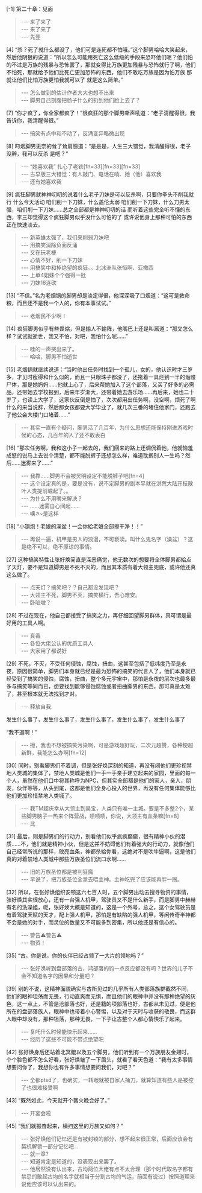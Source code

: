
[-1] 第二十章：见面
>--- 来了来了<br>
>--- 来了来了<br>
>--- 先登<br>

[4] “杀？死了就什么都没了，他们可是连死都不怕哦。”这个脚男哈哈大笑起来，然后他阴狠的说道：“所以怎么可能用死亡这么低级的手段来恐吓他们呢？他们怕的不过是万族的残暴与恐怖罢了，那就变得比万族更加残暴与恐怖就行了啊，他们不怕死，那就给予他们比死亡更加恐怖的东西，他们不敢吃万族是因为怕万族 那就让他们比怕万族更怕我就可以了 就是这么简单。”
>--- 怎么做到的估计作者大大也想不出来<br>
>--- 脚男自己剖腹把肠子什么的扔到他们脸上去了？<br>

[7] “你才疯了，你全家都疯了！”很疯狂的那个脚男嘶声吼道：“老子清醒得很，我告诉你，我清醒得很。”
>--- 搞笑有点中和不动了，反涌变异略微出现<br>

[8] 叼烟脚男无奈的耸了耸肩膀道：“是是是，人生三大错觉，我清醒得很，老子没醉，我可以反杀 是吧？”
>--- “她喜欢我” 扎心了老铁[fn=33][fn=33][fn=33]<br>
>--- 古早版三大错觉：有人敲门、电话在响、她（他）喜欢我<br>
>--- 还有她喜欢我<br>

[9] 疯狂脚男就神神叨叨的说着什么老子刀妹是可以反杀啊，只要你拳头不削我就行 什么今天活动 咱们削一下刀妹，什么盖伦太弱 咱们削一下刀妹，什么刀男太强，咱们削一下刀妹……总之全部都是神神叨叨的话 而听着这些完全听不懂的东西，李三却觉得这个疯狂脚男似乎没什么可怕的了 或许说他身上那种可怕的东西正在快速淡去。
>--- 新英雄太强了，我们来削弱刀妹吧<br>
>--- 用搞笑消除负面反涌<br>
>--- 又在玩老梗<br>
>--- 心情不好，削一下刀妹<br>
>--- 用搞笑中和掉绝望的疯狂。。北冰洲队张恒啊、亚撒西<br>
>--- 上单4姐妹个个强得一批<br>
>--- 刀妹18连砍<br>

[13] “不信。”名为老烟锅的脚男却是淡定得很，他深深吸了口烟道：“这可是救命粮，而且还不是我一个人的，你有本事试试。”
>--- 老烟民不少啊！<br>

[14] 疯狂脚男似乎有些畏缩，但是输人不输阵，他嘴巴上还是叫嚣道：“那又怎么样？试试就逝世，我又不怕，对吧，我怕什么呢……”
>--- 哇的一声哭出来了。<br>
>--- 哈哈，脚男不怕逝世<br>

[15] 老烟锅就继续说道：“当时他出任务时找到一个孤儿，女的，他认识时才三岁多，才见时瘦得和什么似的，而且一只眼珠子都没了，还拖着一具烂到一半的骷髅尸体，那是她妈妈……他就上心了，后来帮她加入了这个部落，又买了好多的必需品，还带她去学校报到，后来年岁渐大，还带着她去游乐场……再后来，她也二十岁了，也读上大学了，这家伙反倒是怕了，次次都用出任务啊，没空啊，烦死了啊什么的来当说辞，然后那女孩都要大学毕业了，就几次三番的堵住他家门，还跑去了他公会大楼门口堵着……”
>--- 其实一直有个疑问，脚男活了几百年，为什么思想还能保持刚进游戏时候的心态，几百年的人了还不敢表白<br>

[16] “那次任务啊，我和这小子一起去的，我们回来的路上还调侃着他，他就恼羞成怒的说马上去说个清楚，都不能脱裤子还想怎么样，难道耽搁别人一生吗？然后……迷雾来了……”
>--- 我靠……脚男不会被吴明设定不能脱裤子吧[fn=4]<br>
>--- 这个设定真的是，要是没有，说不定脚男的副本早就在洪荒大陆开枝散叶人类提前崛起了。。<br>
>--- 为什么不用嘴来解决？<br>
>--- ……迷雾自心间起……<br>
>--- 噢↗~是这样<br>

[18] “小钢炮！老娘的澡盆！一会你給老娘全部擦干净！！”
>--- 再说一遍，机甲是男人的浪漫，不可亵渎。叫什么鬼名字（澡盆）？这是绝不可以，绝不原谅的事情。<br>

[27] 这种搞笑特性让张好焕简直是深恶痛觉，他无数次的想要将全体脚男都給点了天灯，要不是知道脚男是不死不灭的，而且其本质有着大领主兜底，或许他还真这么做了。
>--- 点天灯？搞笑吧？？自己都没发现吧？<br>
>--- 大领主不死，脚男不灭，搞笑横行，吾心难安。<br>
>--- 卧呲嗷？<br>

[28] 不过在现在，他自己都接受了搞笑之力，再仔细回望脚男群体，真可谓是最好用的工具人啊。
>--- 真香<br>
>--- 各位大佬公认的优质工具人<br>
>--- 大家用了都说好<br>

[29] 不死，不灭，不受任何侵蚀，腐蚀，扭曲，这甚至包括了低纬度乃至是永夜，原因很简单，脚男们本身就已经是最为恐怖的搞笑的代言人了，他们本身就已经受到了搞笑的侵蚀，腐蚀，扭曲，整个多元宇宙中，那怕是永夜的层次也最多最多与搞笑等同而已，想要找到能够侵蚀腐蚀或者扭曲脚男的东西，那可真是太难了，甚至根本就无法找到才对。
>--- 释放自我.

发生什么事了，发生什么事了，发生什么事了，发生什么事了，发生什么事了

“我不道啊！”<br>
>--- 擦，我也不想被搞笑污染啊，可是游戏超好玩，二次元超赞，各种梗超新鲜，我能怎么办啊[fn=12]<br>

[30] 同时，别看脚男们不着调，但是张好焕深刻的知道，再没有闭他们更珍视禁地人类城的集体了，禁地人类城是他们一手一手亲手建立起来的家园，里面的每一个人，虽然在他们口中将其称呼为NPC，但其实全部都是他们的家人，亲人，朋友，伙伴等等，从头到尾，这都是他们全身心投入的世界，再没有任何集体能够比他们更加珍惜禁地人类城了。
>--- 我TM超庆幸从大领主到昊宝，人类只有唯一主城。要是不多整2个，某些脚男脑子一热来个阵营战，啧啧啧，你说，大领主有血条嘛[fn=8]<br>
>--- 比<br>

[31] 最后，则是脚男们的行动力，别看他们似乎疯疯癫癫，很有精神小伙的潜质……不，他们就是精神小伙，但是这并不妨碍他们有着强大的行动力，就像他们自己经常所说的那样，敢亮血条，神都杀給你看，这绝对不是吹牛逼啊，这是他们真的对着禁地人类城中那些万族圣位们流口水啊……
>--- 旧的万族圣位都是被判狂魔<br>
>--- 早说了，把万族圣位全拿去喂主神。主神吃完了应该能再胖一圈。<br>

[32] 所以，在张好焕组织安顿这六七百人时，五个脚男出动去搜寻物资的事情，张好焕其实很放心，还有一台强人机甲，驾驶员又不是什么新手，而是脚男中赫赫有名的洗澡姐，呃，张好焕大概是知道的，这是一个外号，总之，这个女驾驶员是有着驾驶天赋的天才，配上强人机甲，那怕是有缺陷的强人机甲，等闲传奇半神都不会是她的对手，而灵位的数量又不可能多到密集，所以他还是有信心的。
>--- 警告⚠️警告⚠️<br>
>--- 物资！<br>

[35] “古，你是说，你的伙伴已经占领了一大片的领地吗？”
>--- 张好涣听到盘部落的古，鸿部落的钧一点反应都没有吗？世界的儿子不会不知道名字的因果和分量吧？<br>

[39] 别的不说，这精神面貌确实与古所见过的几乎所有人类部落族群截然不同，他们的眼神坦荡而无畏，行动直爽而无惧，而且他们的眼神中并没有那种绝望的灰色，这一点上，不管是沧部落也好，还是籍的项部落也好，古都从未见过，便是他所在的盘部落族人，眼神中也带着小心警惕，以及对于天时与收获的敬畏，而这群人眼中却没有，那种坦荡，那种无畏，一下子让古整个人都心情快乐了起来。
>--- 复吒什么时候能快乐起来……<br>
>--- 经历了这些不可能不带点绝望吧<br>

[42] 张好焕身后还站着北冥鲲以及五个脚男，他们听到有一个万族朋友金翅时，个个脸色都不怎么好看，张好焕皱了一下眉头，就看了看天色道：“我有太多事情想要问你了，我想你也有许多事情想要问我们，对吧？”
>--- 全都ptsd了，也确实，一转眼就被自家人捅刀，就算知道有些人是被控了也很难接受啊<br>

[43] “既然如此，今天就开个篝火晚会好了。”
>--- 开宴会啦<br>

[45] “我们就振奋起来，横扫这里的万族又如何？”
>--- 张好焕他们记忆还是有被封锁的部分，想不起来很正常，后面应该会有契机解锁一部分记忆吧…<br>
>--- 就一章?<br>
>--- 知道肯定是知道的，没表现出来罢了。<br>
>--- 他居然没有认出来，古均两位大佬有点不太合理（那个时代取名字都有禁忌的敢起古均的名字就相当于分割古均的气运，前面有说过）按照道理来说他应该可以认出来的。<br>
